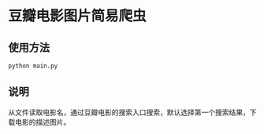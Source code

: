 # 豆瓣电影图片简易爬虫

## 使用方法

```
python main.py
```

## 说明
从文件读取电影名，通过豆瓣电影的搜索入口搜索，默认选择第一个搜索结果，下载电影的描述图片。


